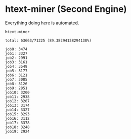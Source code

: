 # htext-miner (Second Engine)

Everything doing here is automated.

```
htext-miner

total: 63663/71225 (89.38294138294138%)

job0: 3474
job1: 3327
job2: 2991
job3: 3161
job4: 3549
job5: 3177
job6: 3121
job7: 3085
job8: 3126
job9: 2851
job10: 3200
job11: 2938
job12: 3207
job13: 3174
job14: 3327
job15: 3293
job16: 3112
job17: 3378
job18: 3248
job19: 2924
```